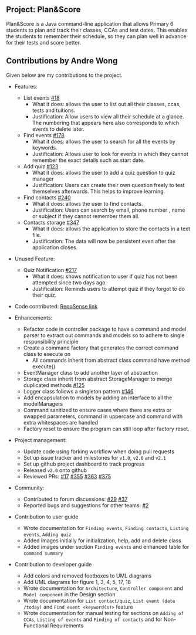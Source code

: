 ## Project: Plan&Score

Plan&Score is a Java command-line application that allows Primary 6 students to plan and track their classes, CCAs and test dates. This enables the students to remember their schedule, so they can plan well in advance for their tests and score better.

## Contributions by Andre Wong
Given below are my contributions to the project.
* Features:
    * List events [#18](https://github.com/AY2021S1-CS2113T-W12-4/tp/pull/18)
        * What it does: allows the user to list out all their classes, ccas, tests and tuitions.
        * Justification: Allow users to view all their schedule at a glance. The numbering that appears here also corresponds to which events to delete later.
    * Find events [#178](https://github.com/AY2021S1-CS2113T-W12-4/tp/pull/178)
        * What it does: allows the user to search for all the events by keywords.
        * Justification: Allows user to look for events in which they cannot remember the exact details such as start date.
    * Add quiz [#123](https://github.com/AY2021S1-CS2113T-W12-4/tp/pull/123)
        * What it does: allows the user to add a quiz question to quiz manager
        * Justification: Users can create their own question freely to test themselves afterwards. This helps to improve learning.
    * Find contacts [#240](https://github.com/AY2021S1-CS2113T-W12-4/tp/pull/240)
        * What it does: allows the user to find contacts.
        * Justification: Users can search by email, phone number , name or subject if they cannot remember them all.
    * Contacts storage [#347](https://github.com/AY2021S1-CS2113T-W12-4/tp/pull/347)
        * What it does: allows the application to store the contacts in a text file.
        * Justification: The data will now be persistent even after the application closes.

* Unused Feature:
    * Quiz Notification [#217](https://github.com/AY2021S1-CS2113T-W12-4/tp/pull/217)
        * What it does: shows notification to user if quiz has not been attempted since two days ago.
        * Justification: Reminds users to attempt quiz if they forgot to do their quiz.

* Code contributed: [RepoSense link](https://nus-cs2113-ay2021s1.github.io/tp-dashboard/#breakdown=true&search=&sort=groupTitle&sortWithin=title&since=2020-09-27&timeframe=commit&mergegroup=&groupSelect=groupByRepos&checkedFileTypes=docs~functional-code~test-code~other&tabOpen=true&tabType=authorship&tabAuthor=AndreWongZH&tabRepo=AY2021S1-CS2113T-W12-4%2Ftp%5Bmaster%5D&authorshipIsMergeGroup=false&authorshipFileTypes=docs~functional-code~test-code~other)

* Enhancements:
    * Refactor code in controller package to have a command and model parser to extract out commands and models so to adhere to single responsibility principle
    * Create a command factory that generates the correct command class to execute on
        * All commands inherit from abstract class command have method execute()
    * EventManager class to add another layer of abstraction
    * Storage class inherit from abstract StorageManager to merge duplicated methods [#125](https://github.com/AY2021S1-CS2113T-W12-4/tp/pull/125)
    * Logger class follows a singleton pattern [#146](https://github.com/AY2021S1-CS2113T-W12-4/tp/pull/146)
    * Add encapsulation to models by adding an interface to all the modelManagers
    * Command sanitized to ensure cases where there are extra or swapped parameters, command in uppercase and command with extra whitespaces are handled
    * Factory reset to ensure the program can still loop after factory reset.

* Project management:
    * Update code using forking workflow when doing pull requests
    * Set up issue tracker and milestones for `v1.0`, `v2.0` and `v2.1`
    * Set up github project dashboard to track progress
    * Released `v2.0` onto github
    * Reviewed PRs: [#17](https://github.com/AY2021S1-CS2113T-W12-4/tp/pull/17) [#355](https://github.com/AY2021S1-CS2113T-W12-4/tp/pull/355) [#363](https://github.com/AY2021S1-CS2113T-W12-4/tp/pull/363) [#375](https://github.com/AY2021S1-CS2113T-W12-4/tp/pull/375)

* Community:
    * Contributed to forum discussions: [#29](https://github.com/nus-cs2113-AY2021S1/forum/issues/29) [#37](https://github.com/nus-cs2113-AY2021S1/forum/issues/87)
    * Reported bugs and suggestions for other teams: [#2](https://github.com/nus-cs2113-AY2021S1/tp/pull/2)

* Contribution to user guide
    * Wrote documentation for `Finding events`, `Finding contacts`, `Listing events`, `Adding quiz`
    * Added images initially for initialization, help, add and delete class
    * Added images under section `Finding events` and enhanced table for `command summary`
    
* Contribution to developer guide
    * Add colors and removed footboxes to UML diagrams
    * Add UML diagrams for figure 1, 3, 4, 5, 17, 18
    * Wrote documentation for `Architecture`, `Controller component` and `Model component` in the Design section
    * Wrote documentation for `List contact/quiz`, `List event (date /today)` and `Find event <keyword(s)>` feature
    * Wrote documentation for manual testing for sections on `Adding of CCAs`, `Listing of events` and `Finding of contacts` and for Non-Functional Requirements